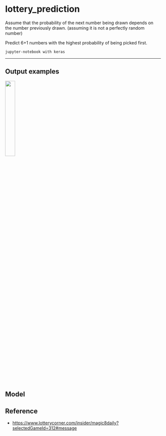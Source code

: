 # <a href="https://github.com/20170375/lottery_prediction" style="text-decoration: none">lottery_prediction</a>

Assume that the probability of the next number being drawn depends on the number previously drawn. (assuming it is not a perfectly random number)

Predict 6+1 numbers with the highest probability of being picked first.

    jupyter-notebook with keras
<hr/>

## Output examples
<img src="https://user-images.githubusercontent.com/62216628/153557229-ac7e5d07-b26a-45b6-a3cd-37e544c061c8.png" width="25%"> 


## Model


## Reference
+ https://www.lotterycorner.com/insider/magic8daily?selectedGameId=312#message
